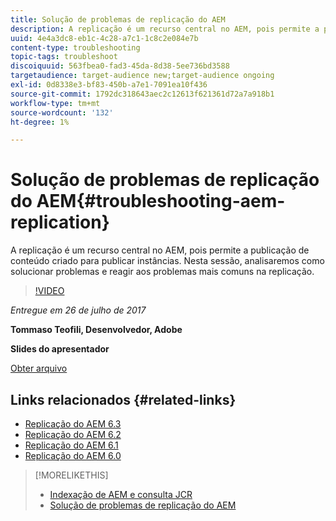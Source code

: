 ```yaml
---
title: Solução de problemas de replicação do AEM
description: A replicação é um recurso central no AEM, pois permite a publicação de conteúdo criado para publicar instâncias. Nesta sessão, analisaremos como solucionar problemas e reagir aos problemas mais comuns na replicação.
uuid: 4e4a3dc8-eb1c-4c28-a7c1-1c8c2e084e7b
content-type: troubleshooting
topic-tags: troubleshoot
discoiquuid: 563fbea0-fad3-45da-8d38-5ee736bd3588
targetaudience: target-audience new;target-audience ongoing
exl-id: 0d8338e3-bf83-450b-a7e1-7091ea10f436
source-git-commit: 1792dc318643aec2c12613f621361d72a7a918b1
workflow-type: tm+mt
source-wordcount: '132'
ht-degree: 1%

---
```


# Solução de problemas de replicação do AEM{#troubleshooting-aem-replication}

A replicação é um recurso central no AEM, pois permite a publicação de conteúdo criado para publicar instâncias. Nesta sessão, analisaremos como solucionar problemas e reagir aos problemas mais comuns na replicação.

>[!VIDEO](https://video.tv.adobe.com/v/19282/?quality=9)

*Entregue em 26 de julho de 2017*

**Tommaso Teofili, Desenvolvedor, Adobe**

**Slides do apresentador**

[Obter arquivo](assets/aem-gems-troubleshooting-aem-replication.pdf)

## Links relacionados {#related-links}

* [Replicação do AEM 6.3](https://docs.adobe.com/docs/en/aem/6-3/deploy/configuring/replication.html)
* [Replicação do AEM 6.2](https://docs.adobe.com/docs/en/aem/6-2/deploy/configuring/replication.html)
* [Replicação do AEM 6.1](https://docs.adobe.com/docs/en/aem/6-1/deploy/configuring/replication.html)
* [Replicação do AEM 6.0](https://docs.adobe.com/docs/en/aem/6-0/deploy/configuring/replication.html)

>[!MORELIKETHIS]
>
>* [Indexação de AEM e consulta JCR](aem-indexing-jcr-query.md)
>* [Solução de problemas de replicação do AEM](aem-troubleshooting-aem-replication.md)
<!-- >>* [Adobe Experience Manager: AEM 6.x Maintenance Tasks](https://helpx.adobe.com/experience-manager/kt/eseminars/ccoo-aem-Aug-register.html) -->
